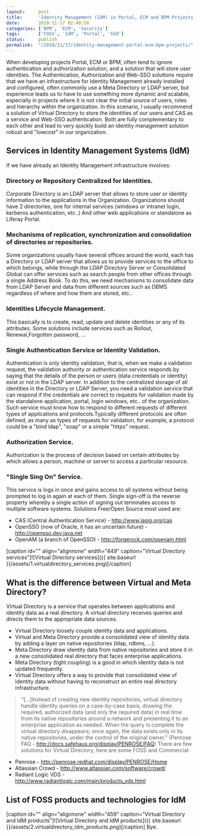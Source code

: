 ```yaml
---
layout:     post
title:      'Identity Management (IdM) in Portal, ECM and BPM Projects'
date:       2010-11-17 02:40:58
categories: ['BPM', 'ECM', 'Security']
tags:       ['FOSS', 'IdM', 'Portal', 'SSO']
status:     publish 
permalink:  "/2010/11/17/identity-management-portal-ecm-bpm-projects/"
---
```

When developing projects Portal, ECM or BPM, often tend to ignore authentication and authorization solution, and a solution that will store user identities.
The Authentication, Authorization and Web-SSO solutions require that we have an infrastructure for Identity Management already installed and configured, often commonly use a Meta Directory or LDAP server, but experience leads us to have to use something more dynamic and scalable, especially in projects where it is not clear the initial source of users, roles and hierarchy within the organization.
In this scenario, I usually recommend a solution of Virtual Directory to store the identities of our users and CAS as a service and Web-SSO authentication. Both are fully complementary to each other and lead to very quickly build an identity management solution robust and "lowcost" in our organization.

## Services in Identity Management Systems (IdM)
If we have already an Identity Management infrastructure involves:

### Directory or Repository Centralized for Identities.
Corporate Directory is an LDAP server that allows to store user or identity information to the applications in the Organization. Organizations should have 2 directories, one for internal services (windows or intranet login, kerberos authentication, etc..) And other web applications or standalone as Liferay Portal.

### Mechanisms of replication, synchronization and consolidation of directories or repositories.
Some organizations usually have several offices around the world, each has a Directory or LDAP server that allows us to provide services to the office to which belongs, while through the LDAP Directory Server or Consolidated Global can offer services such as search people from other offices through a single Address Book. To do this, we need mechanisms to consolidate data from LDAP Server and data from different sources such as DBMS regardless of where and how them are stored, etc..

### Identities Lifecycle Management.
This basically is to create, read, update and delete identities or any of its attributes. Some solutions include services such as Rollout, Renewal,Forgotten password, ...

### Single Authentication Service or Identity Validation.
Authentication is only identity validation, that is, when we make a validation request, the validation authority or authentication service responds by saying that the details of the person or users (data credentials or identity) exist or not in the LDAP server.
In addition to the centralized storage of all identities in the Directory or LDAP Server, you need a validation service that can respond if the credentials are correct to requests for validation made by the standalone application, portal, login windows, etc.. of the organization. Such service must know how to respond to different requests of different types of applications and protocols.Typically different protocols are often defined, as many as types of requests for validation, for example, a protocol could be a "bind ldap", "soap" or a simple "https" request.

### Authorization Service.
Authorization is the process of decision based on certain attributes by which allows a person, machine or server to access a particular resource.

### "Single Sing On" Service.
This service is logs in once and gains access to all systems without being prompted to log in again at each of them. Single sign-off is the reverse property whereby a single action of signing out terminates access to multiple software systems.
Solutions Free/Open Source most used are:
  * CAS (Central Authentication Service) - <http://www.jasig.org/cas>
  * OpenSSO (now of Oracle, it has an uncertain future) - <http://opensso.dev.java.net>
  * OpenAM (a branch of OpenSSO) - <http://forgerock.com/openam.html>

[caption id="" align="alignnone" width="449" caption="Virtual Directory services"]![Virtual Directory services]({{ site.baseurl }}/assets/1.virtualdirectory_services.png)[/caption]

## What is the difference between Virtual and Meta Directory?
Virtual Directory is a service that operates between applications and identity data as a real directory. A virtual directory receives queries and directs them to the appropriate data sources.
  * Virtual Directory loosely couple identity data and applications.
  * Virtual and Meta Directory provide a consolidated view of identity data by adding a layer on native repositories (ldap, rdbms, ...).
  * Meta Directory draw identity data from native repositories and store it in a new consolidated real directory that faces enterprise applications.
  * Meta Directory (tight coupling) is a good in which identity data is not updated frequently.
  * Virtual Directory offers a way to provide that consolidated view of identity data without having to reconstruct an entire real directory infrastructure.
> "[...]Instead of creating new identity repositories, virtual directory handle identity queries on a case-by-case basis, drawing the required, authorized data (and only the required data) in real time from its native repositories around a network and presenting it to an enterprise application as needed. When the query is complete the virtual directory disappears; once again, the data exists only in its native repositories, under the control of the original owner."
(Penrose FAQ - <http://docs.safehaus.org/display/PENROSE/FAQ>)
There are few solutions for Virtual Directory, here are some FOSS and Commercial:
  * Penrose - http://penrose.redhat.com/display/PENROSE/Home
  * Atlassian Crowd - http://www.atlassian.com/software/crowd/
  * Radiant Logic VDS - http://www.radiantlogic.com/main/products_vds.html

## List of FOSS products and technologies for IdM

[caption id="" align="alignnone" width="459" caption="Virtual Directory and IdM products"]![Virtual Directory and IdM products]({{ site.baseurl }}/assets/2.virtualdirectory_idm_products.png)[/caption]
Bye.
